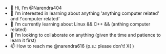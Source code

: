 - 👋 Hi, I’m @Narendra404
- 👀 I’m interested in learning about anything 'anything computer related' and !'computer related' 
- 🌱 I’m currently learning about Linux && C++ && (anthing computer related) 
- 💞️ I’m looking to collaborate on anything (given the time and patience to learn it first)
- 📫 How to reach me @narendra616 (p.s.: please don't!  X(   )

<!---
Narendra404/Narendra404 is a ✨ special ✨ repository because its `README.md` (this file) appears on your GitHub profile.
You can click the Preview link to take a look at your changes.
--->
